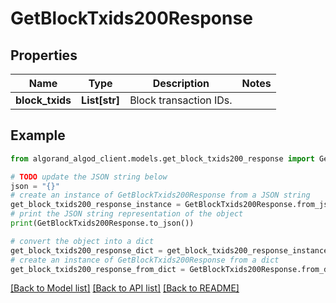 # GetBlockTxids200Response


## Properties

Name | Type | Description | Notes
------------ | ------------- | ------------- | -------------
**block_txids** | **List[str]** | Block transaction IDs. | 

## Example

```python
from algorand_algod_client.models.get_block_txids200_response import GetBlockTxids200Response

# TODO update the JSON string below
json = "{}"
# create an instance of GetBlockTxids200Response from a JSON string
get_block_txids200_response_instance = GetBlockTxids200Response.from_json(json)
# print the JSON string representation of the object
print(GetBlockTxids200Response.to_json())

# convert the object into a dict
get_block_txids200_response_dict = get_block_txids200_response_instance.to_dict()
# create an instance of GetBlockTxids200Response from a dict
get_block_txids200_response_from_dict = GetBlockTxids200Response.from_dict(get_block_txids200_response_dict)
```
[[Back to Model list]](../README.md#documentation-for-models) [[Back to API list]](../README.md#documentation-for-api-endpoints) [[Back to README]](../README.md)


